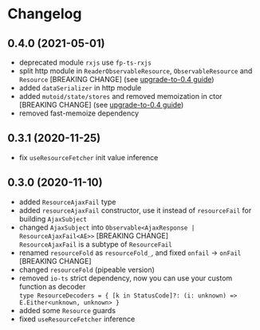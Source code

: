 # Changelog

## 0.4.0 (2021-05-01)

-   deprecated module `rxjs` use `fp-ts-rxjs`
-   split http module in `ReaderObservableResource`, `ObservableResource` and `Resource` [BREAKING CHANGE] (see [upgrade-to-0.4 guide](https://github.com/facile-it/mutoid/blob/master/docs/guides/upgrade-to-0.4.md))
-   added `dataSerializer` in http module
-   added `mutoid/state/stores` and removed memoization in ctor [BREAKING CHANGE] (see [upgrade-to-0.4 guide](https://github.com/facile-it/mutoid/blob/master/docs/guides/upgrade-to-0.4.md))
-   removed fast-memoize dependency

## 0.3.1 (2020-11-25)

-   fix `useResourceFetcher` init value inference

## 0.3.0 (2020-11-10)

-   added `ResourceAjaxFail` type
-   added `resourceAjaxFail` constructor, use it instead of `resourceFail` for building `AjaxSubject`
-   changed `AjaxSubject` into `Observable<AjaxResponse | ResourceAjaxFail<AE>>` [BREAKING CHANGE]  
    `ResourceAjaxFail` is a subtype of `ResourceFail`
-   renamed `resourceFold` as `resourceFold_`, and fixed `onfail` -> `onFail` [BREAKING CHANGE]
-   changed `resourceFold` (pipeable version)
-   removed `io-ts` strict dependency, now you can use your custom function as decoder  
    `type ResourceDecoders = { [k in StatusCode]?: (i: unknown) => E.Either<unknown, unknown> }`
-   added some `Resource` guards
-   fixed `useResourceFetcher` inference
